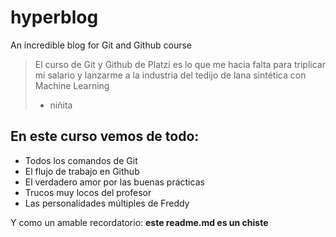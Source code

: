 # hyperblog
An incredible blog for Git and Github course
> El curso de Git y Github de Platzi es lo que me hacia falta para triplicar mi salario y lanzarme a la industria del tedijo de lana sintética con Machine Learning
> - niñita

## En este curso vemos de todo:
* Todos los comandos de Git
* El flujo de trabajo en Github
* El verdadero amor por las buenas prácticas
* Trucos muy locos del profesor
* Las personalidades múltiples de Freddy

Y como un amable recordatorio: **este readme.md es un chiste**